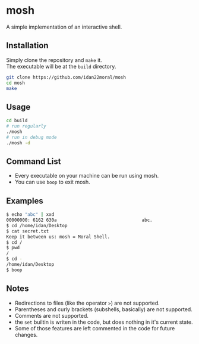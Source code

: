 # mosh
A simple implementation of an interactive shell.

## Installation
Simply clone the repository and `make` it.  
The executable will be at the `build` directory.
```sh
git clone https://github.com/idan22moral/mosh
cd mosh
make
```
## Usage
```sh
cd build
# run regularly
./mosh
# run in debug mode
./mosh -d
```

## Command List
* Every executable on your machine can be run using mosh.
* You can use `boop` to exit mosh.


## Examples
```sh
$ echo "abc" | xxd
00000000: 6162 630a                                abc.
$ cd /home/idan/Desktop
$ cat secret.txt
Keep it between us: mosh = Moral Shell.
$ cd /
$ pwd
/
$ cd -
/home/idan/Desktop
$ boop
```

## Notes
* Redirections to files (like the operator `>`) are not supported.
* Parentheses and curly brackets (subshells, basically) are not supported.
* Comments are not supported.
* the `set` builtin is writen in the code, but does nothing in it's current state.
* Some of those features are left commented in the code for future changes.
